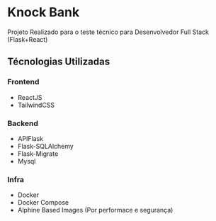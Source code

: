 # Knock Bank

Projeto Realizado para o teste técnico para Desenvolvedor Full Stack (Flask+React)

## Técnologias Utilizadas

### Frontend

- ReactJS
- TailwindCSS

### Backend

- APIFlask
- Flask-SQLAlchemy
- Flask-Migrate
- Mysql

### Infra

- Docker
- Docker Compose
- Alphine Based Images (Por performace e segurança)